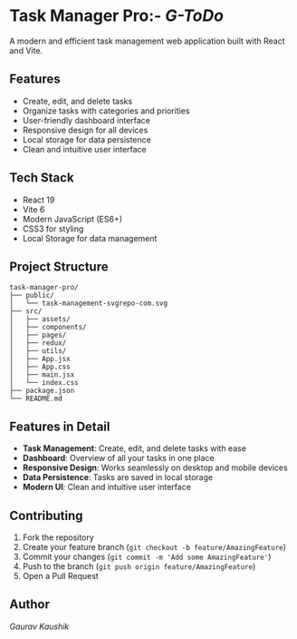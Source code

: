 # Task Manager Pro:- *G-ToDo*

A modern and efficient task management web application built with React and Vite.

## Features

- Create, edit, and delete tasks
- Organize tasks with categories and priorities
- User-friendly dashboard interface
- Responsive design for all devices
- Local storage for data persistence
- Clean and intuitive user interface

## Tech Stack

- React 19
- Vite 6
- Modern JavaScript (ES6+)
- CSS3 for styling
- Local Storage for data management


## Project Structure

```
task-manager-pro/
├── public/
│   └── task-management-svgrepo-com.svg
├── src/
│   ├── assets/
│   ├── components/
│   ├── pages/
│   ├── redux/
│   ├── utils/
│   ├── App.jsx
│   ├── App.css
│   ├── main.jsx
│   └── index.css
├── package.json
└── README.md
```

## Features in Detail

- **Task Management**: Create, edit, and delete tasks with ease
- **Dashboard**: Overview of all your tasks in one place
- **Responsive Design**: Works seamlessly on desktop and mobile devices
- **Data Persistence**: Tasks are saved in local storage
- **Modern UI**: Clean and intuitive user interface

## Contributing

1. Fork the repository
2. Create your feature branch (`git checkout -b feature/AmazingFeature`)
3. Commit your changes (`git commit -m 'Add some AmazingFeature'`)
4. Push to the branch (`git push origin feature/AmazingFeature`)
5. Open a Pull Request

## Author

*Gaurav Kaushik*